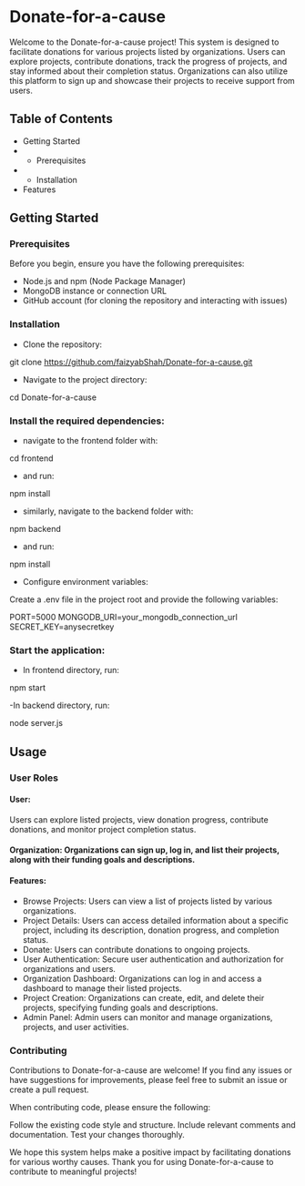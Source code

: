 # Donate-for-a-cause
Welcome to the Donate-for-a-cause project! This system is designed to facilitate donations for various projects listed by organizations. Users can explore projects, contribute donations, track the progress of projects, and stay informed about their completion status. Organizations can also utilize this platform to sign up and showcase their projects to receive support from users.

## Table of Contents
- Getting Started
- - Prerequisites
- - Installation
- Features

## Getting Started
### Prerequisites
Before you begin, ensure you have the following prerequisites:

- Node.js and npm (Node Package Manager)
- MongoDB instance or connection URL
- GitHub account (for cloning the repository and interacting with issues)

### Installation
- Clone the repository:

git clone https://github.com/faizyabShah/Donate-for-a-cause.git

- Navigate to the project directory:

cd Donate-for-a-cause

### Install the required dependencies:

- navigate to the frontend folder with:

cd frontend

- and run:

npm install

- similarly, navigate to the backend folder with:

npm backend

- and run:

npm install

- Configure environment variables:

Create a .env file in the project root and provide the following variables:

PORT=5000
MONGODB_URI=your_mongodb_connection_url
SECRET_KEY=anysecretkey

### Start the application:
- In frontend directory, run:
  
npm start

-In backend directory, run:

node server.js

## Usage
### User Roles
#### User: 
Users can explore listed projects, view donation progress, contribute donations, and monitor project completion status.
#### Organization: Organizations can sign up, log in, and list their projects, along with their funding goals and descriptions.
#### Features:
- Browse Projects: Users can view a list of projects listed by various organizations.
- Project Details: Users can access detailed information about a specific project, including its description, donation progress, and completion status.
- Donate: Users can contribute donations to ongoing projects.
- User Authentication: Secure user authentication and authorization for organizations and users.
- Organization Dashboard: Organizations can log in and access a dashboard to manage their listed projects.
- Project Creation: Organizations can create, edit, and delete their projects, specifying funding goals and descriptions.
- Admin Panel: Admin users can monitor and manage organizations, projects, and user activities.


### Contributing
Contributions to Donate-for-a-cause are welcome! If you find any issues or have suggestions for improvements, please feel free to submit an issue or create a pull request.

When contributing code, please ensure the following:

Follow the existing code style and structure.
Include relevant comments and documentation.
Test your changes thoroughly.

We hope this system helps make a positive impact by facilitating donations for various worthy causes. Thank you for using Donate-for-a-cause to contribute to meaningful projects!
